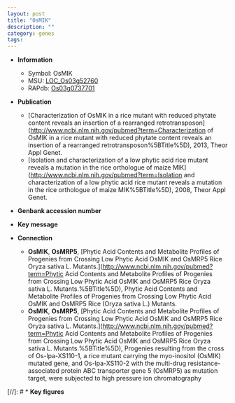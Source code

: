 ```yaml
---
layout: post
title: "OsMIK"
description: ""
category: genes
tags: 
---
```


* **Information**  
    + Symbol: OsMIK  
    + MSU: [LOC_Os03g52760](http://rice.uga.edu/cgi-bin/ORF_infopage.cgi?orf=LOC_Os03g52760)  
    + RAPdb: [Os03g0737701](https://rapdb.dna.affrc.go.jp/locus/?name=Os03g0737701)  

* **Publication**  
    + [Characterization of OsMIK in a rice mutant with reduced phytate content reveals an insertion of a rearranged retrotransposon](http://www.ncbi.nlm.nih.gov/pubmed?term=Characterization of OsMIK in a rice mutant with reduced phytate content reveals an insertion of a rearranged retrotransposon%5BTitle%5D), 2013, Theor Appl Genet.
    + [Isolation and characterization of a low phytic acid rice mutant reveals a mutation in the rice orthologue of maize MIK](http://www.ncbi.nlm.nih.gov/pubmed?term=Isolation and characterization of a low phytic acid rice mutant reveals a mutation in the rice orthologue of maize MIK%5BTitle%5D), 2008, Theor Appl Genet.

* **Genbank accession number**  

* **Key message**  

* **Connection**  
    + __OsMIK__, __OsMRP5__, [Phytic Acid Contents and Metabolite Profiles of Progenies from Crossing Low Phytic Acid OsMIK and OsMRP5 Rice Oryza sativa L. Mutants.](http://www.ncbi.nlm.nih.gov/pubmed?term=Phytic Acid Contents and Metabolite Profiles of Progenies from Crossing Low Phytic Acid OsMIK and OsMRP5 Rice Oryza sativa L. Mutants.%5BTitle%5D), Phytic Acid Contents and Metabolite Profiles of Progenies from Crossing Low Phytic Acid OsMIK and OsMRP5 Rice (Oryza sativa L.) Mutants.
    + __OsMIK__, __OsMRP5__, [Phytic Acid Contents and Metabolite Profiles of Progenies from Crossing Low Phytic Acid OsMIK and OsMRP5 Rice Oryza sativa L. Mutants.](http://www.ncbi.nlm.nih.gov/pubmed?term=Phytic Acid Contents and Metabolite Profiles of Progenies from Crossing Low Phytic Acid OsMIK and OsMRP5 Rice Oryza sativa L. Mutants.%5BTitle%5D),  Progenies resulting from the cross of Os-lpa-XS110-1, a rice mutant carrying the myo-inositol (OsMIK) mutated gene, and Os-lpa-XS110-2 with the multi-drug resistance-associated protein ABC transporter gene 5 (OsMRP5) as mutation target, were subjected to high pressure ion chromatography

[//]: # * **Key figures**  


